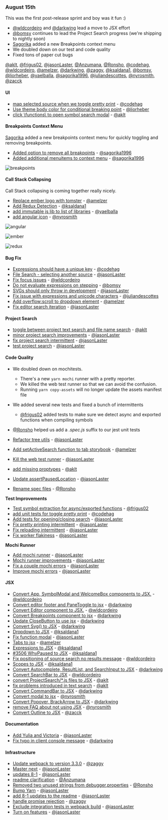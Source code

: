 ### August 15th

This was the first post-release sprint and boy was it fun :)

* [@wldcordeiro] and [@darkwing] lead a move to JSX effort
* [@bomsy] continues to lead the Project Search progress (we're shipping to nightly soon)
* [Sagorika][@sagorika1996] added a new Breakpoints context menu
* We doubled down on our test and code quality
* Fixed tons of paper cut bugs

[@aklt], [@frigus02], [@jasonLaster], [@Anzumana], [@Ronsho], [@codehag], [@wldcordeiro], [@amelzer], [@darkwing], [@zaggy], [@ksaldana1], [@bomsy], [@liorheber], [@yaelballa], [@sagorika1996], [@juliandescottes], [@nyrosmith], [@zacck]


#### UI

* [map selected source when we toggle pretty print][pr-9] - [@codehag]
* [Use theme body color for conditional breaking point][pr-33] - [@liorheber]
* [click \functions\ to open symbol search modal][pr-44] - [@aklt]

#### Breakpoints Context Menu

[Sagorika][@sagorika1996] added a new breakpoints context menu for quickly toggling and removing breakpoints.

* [Added option to remove all breakpoints][pr-47] - [@sagorika1996]
* [Added additional menuitems to context menu][pr-56] - [@sagorika1996]

![breakpoints]

#### Call Stack Collapsing

Call Stack collapsing is coming together really nicely.

* [Replace ember logo with tomster][pr-22] - [@amelzer]
* [Add Redux Detection][pr-27] - [@ksaldana1]
* [add immutable js lib to list of libraries][pr-34] - [@yaelballa]
* [add angular icon][pr-70] - [@nyrosmith]

![angular]

![ember]

![redux]

#### Bug Fix

* [Expressions should have a unique key][pr-10] - [@codehag]
* [File Search - selecting another source][pr-15] - [@jasonLaster]
* [Fix focus issues][pr-30] - [@wldcordeiro]
* [Do not evaluate expressions on stepping][pr-31] - [@bomsy]
* [SVGs should only throw in development][pr-48] - [@jasonLaster]
* [Fix issue with expressions and unicode characters][pr-51] - [@juliandescottes]
* [Add overflow:scroll to dropdown element][pr-52] - [@amelzer]
* [Fix editor search iteration][pr-8] - [@jasonLaster]


#### Project Search

* [toggle between project text search and file name search][pr-0] - [@aklt]
* [minor project search improvements][pr-59] - [@jasonLaster]
* [fix project search intermittent][pr-60] - [@jasonLaster]
* [test project search][pr-62] - [@jasonLaster]


#### Code Quality

* We doubled down on mochitests.
  * There's a new `yarn mochi` runner with a pretty reporter.
  * We killed the web test runner so that we can avoid the confusion.
  * Running `yarn copy-assets` will no longer update the assets manifest file
* We added several new tests and fixed a bunch of intermittents
  * [@frigus02] added tests to make sure we detect async and exported functions when compiling symbols
* [@Ronsho] helped us add a *.spec.js* suffix to our jest unit tests

* [Refactor tree utils][pr-6] - [@jasonLaster]
* [Add setActiveSearch function to tab storybook][pr-12] - [@amelzer]
* [Kill the web test runner][pr-36] - [@jasonLaster]
* [add missing proptypes][pr-54] - [@aklt]
* [Update assertPausedLocation][pr-64] - [@jasonLaster]
* [Rename spec files][pr-66] - [@Ronsho]

**Test Improvements**

* [Test symbol extraction for async/exported functions][pr-1] - [@frigus02]
* [add unit tests for toggle pretty print][pr-7] - [@codehag]
* [Add tests for opening/closing search][pr-35] - [@jasonLaster]
* [Fix pretty printing intermittent][pr-42] - [@jasonLaster]
* [Fix reloading intermittent][pr-50] - [@jasonLaster]
* [Fix worker flakiness][pr-23] - [@jasonLaster]

**Mochi Runner**

* [Add mochi runner][pr-37] - [@jasonLaster]
* [Mochi runner improvements][pr-46] - [@jasonLaster]
* [Fix a couple mochi errors][pr-65] - [@jasonLaster]
* [Improve mochi errors][pr-63] - [@jasonLaster]


#### JSX

* [Convert App, SymbolModal and WelcomeBox components to JSX.][pr-11] - [@wldcordeiro]
* [Convert editor footer and PaneToggle to jsx][pr-13] - [@darkwing]
* [Convert Editor component to JSX.][pr-18] - [@wldcordeiro]
* [Convert Breakpoints component to jsx][pr-19] - [@darkwing]
* [Update CloseButton to use jsx][pr-20] - [@darkwing]
* [Convert Svg() to JSX][pr-24] - [@darkwing]
* [Dropdown to JSX][pr-26] - [@ksaldana1]
* [Fix function modal][pr-28] - [@jasonLaster]
* [Tabs to jsx][pr-29] - [@amelzer]
* [Expressions to JSX][pr-32] - [@ksaldana1]
* [#3506 WhyPaused to JSX][pr-39] - [@ksaldana1]
* [Fix positioning of source search no results message][pr-40] - [@wldcordeiro]
* [Scopes to JSX][pr-41] - [@ksaldana1]
* [Convert Autocomplete, ResultList, and SearchInput to JSX][pr-43] - [@darkwing]
* [Convert SearchBar to JSX][pr-45] - [@wldcordeiro]
* [convert ProjectSearch/*.js files to JSX][pr-53] - [@aklt]
* [fix problems introduced in text search][pr-55] - [@aklt]
* [Convert CommandBar to JSX][pr-57] - [@darkwing]
* [Convert modal to jsx][pr-58] - [@nyrosmith]
* [Convert Popover, BrackArrow to JSX][pr-61] - [@darkwing]
* [remove FAQ about not using JSX][pr-67] - [@nyrosmith]
* [Convert Outline to JSX][pr-68] - [@zacck]

#### Documentation

* [Add Yulia and Victoria][pr-17] - [@jasonLaster]
* [Fix typo in client console message][pr-14] - [@darkwing]


#### Infrastructure

* [Update webpack to version 3.3.0][pr-25] - [@zaggy]
* [Master next][pr-2] - [@jasonLaster]
* [updates 8-1][pr-3] - [@jasonLaster]
* [readme clarification][pr-4] - [@Anzumana]
* [Removed two unused strings from debugger.properties][pr-5] - [@Ronsho]
* [Bump Yarn][pr-16] - [@jasonLaster]
* [add 8-1 updates to the readme][pr-21] - [@jasonLaster]
* [handle promise rejection][pr-38] - [@zaggy]
* [Exclude integration tests in webpack build][pr-49] - [@jasonLaster]
* [Turn on features][pr-69] - [@jasonLaster]



[pr-0]:https://github.com/firefox-devtools/debugger.html/pull/3396
[pr-1]:https://github.com/firefox-devtools/debugger.html/pull/3522
[pr-2]:https://github.com/firefox-devtools/debugger.html/pull/3518
[pr-3]:https://github.com/firefox-devtools/debugger.html/pull/3521
[pr-4]:https://github.com/firefox-devtools/debugger.html/pull/3533
[pr-5]:https://github.com/firefox-devtools/debugger.html/pull/3526
[pr-6]:https://github.com/firefox-devtools/debugger.html/pull/3536
[pr-7]:https://github.com/firefox-devtools/debugger.html/pull/3545
[pr-8]:https://github.com/firefox-devtools/debugger.html/pull/3546
[pr-9]:https://github.com/firefox-devtools/debugger.html/pull/3285
[pr-10]:https://github.com/firefox-devtools/debugger.html/pull/3543
[pr-11]:https://github.com/firefox-devtools/debugger.html/pull/3507
[pr-12]:https://github.com/firefox-devtools/debugger.html/pull/3565
[pr-13]:https://github.com/firefox-devtools/debugger.html/pull/3560
[pr-14]:https://github.com/firefox-devtools/debugger.html/pull/3558
[pr-15]:https://github.com/firefox-devtools/debugger.html/pull/3548
[pr-16]:https://github.com/firefox-devtools/debugger.html/pull/3566
[pr-17]:https://github.com/firefox-devtools/debugger.html/pull/3572
[pr-18]:https://github.com/firefox-devtools/debugger.html/pull/3554
[pr-19]:https://github.com/firefox-devtools/debugger.html/pull/3553
[pr-20]:https://github.com/firefox-devtools/debugger.html/pull/3567
[pr-21]:https://github.com/firefox-devtools/debugger.html/pull/3551
[pr-22]:https://github.com/firefox-devtools/debugger.html/pull/3561
[pr-23]:https://github.com/firefox-devtools/debugger.html/pull/3569
[pr-24]:https://github.com/firefox-devtools/debugger.html/pull/3573
[pr-25]:https://github.com/firefox-devtools/debugger.html/pull/3441
[pr-26]:https://github.com/firefox-devtools/debugger.html/pull/3580
[pr-27]:https://github.com/firefox-devtools/debugger.html/pull/3578
[pr-28]:https://github.com/firefox-devtools/debugger.html/pull/3585
[pr-29]:https://github.com/firefox-devtools/debugger.html/pull/3571
[pr-30]:https://github.com/firefox-devtools/debugger.html/pull/3505
[pr-31]:https://github.com/firefox-devtools/debugger.html/pull/3530
[pr-32]:https://github.com/firefox-devtools/debugger.html/pull/3587
[pr-33]:https://github.com/firefox-devtools/debugger.html/pull/3586
[pr-34]:https://github.com/firefox-devtools/debugger.html/pull/3588
[pr-35]:https://github.com/firefox-devtools/debugger.html/pull/3592
[pr-36]:https://github.com/firefox-devtools/debugger.html/pull/3606
[pr-37]:https://github.com/firefox-devtools/debugger.html/pull/3609
[pr-38]:https://github.com/firefox-devtools/debugger.html/pull/3602
[pr-39]:https://github.com/firefox-devtools/debugger.html/pull/3579
[pr-40]:https://github.com/firefox-devtools/debugger.html/pull/3616
[pr-41]:https://github.com/firefox-devtools/debugger.html/pull/3611
[pr-42]:https://github.com/firefox-devtools/debugger.html/pull/3605
[pr-43]:https://github.com/firefox-devtools/debugger.html/pull/3582
[pr-44]:https://github.com/firefox-devtools/debugger.html/pull/3607
[pr-45]:https://github.com/firefox-devtools/debugger.html/pull/3617
[pr-46]:https://github.com/firefox-devtools/debugger.html/pull/3624
[pr-47]:https://github.com/firefox-devtools/debugger.html/pull/3608
[pr-48]:https://github.com/firefox-devtools/debugger.html/pull/3628
[pr-49]:https://github.com/firefox-devtools/debugger.html/pull/3627
[pr-50]:https://github.com/firefox-devtools/debugger.html/pull/3629
[pr-51]:https://github.com/firefox-devtools/debugger.html/pull/3620
[pr-52]:https://github.com/firefox-devtools/debugger.html/pull/3635
[pr-53]:https://github.com/firefox-devtools/debugger.html/pull/3636
[pr-54]:https://github.com/firefox-devtools/debugger.html/pull/3637
[pr-55]:https://github.com/firefox-devtools/debugger.html/pull/3640
[pr-56]:https://github.com/firefox-devtools/debugger.html/pull/3644
[pr-57]:https://github.com/firefox-devtools/debugger.html/pull/3614
[pr-58]:https://github.com/firefox-devtools/debugger.html/pull/3649
[pr-59]:https://github.com/firefox-devtools/debugger.html/pull/3659
[pr-60]:https://github.com/firefox-devtools/debugger.html/pull/3661
[pr-61]:https://github.com/firefox-devtools/debugger.html/pull/3615
[pr-62]:https://github.com/firefox-devtools/debugger.html/pull/3639
[pr-63]:https://github.com/firefox-devtools/debugger.html/pull/3647
[pr-64]:https://github.com/firefox-devtools/debugger.html/pull/3622
[pr-65]:https://github.com/firefox-devtools/debugger.html/pull/3656
[pr-66]:https://github.com/firefox-devtools/debugger.html/pull/3642
[pr-67]:https://github.com/firefox-devtools/debugger.html/pull/3654
[pr-68]:https://github.com/firefox-devtools/debugger.html/pull/3658
[pr-69]:https://github.com/firefox-devtools/debugger.html/pull/3657
[pr-70]:https://github.com/firefox-devtools/debugger.html/pull/3653


[@aklt]:http://github.com/aklt
[@frigus02]:http://github.com/frigus02
[@jasonLaster]:http://github.com/jasonLaster
[@Anzumana]:http://github.com/Anzumana
[@Ronsho]:http://github.com/Ronsho
[@codehag]:http://github.com/codehag
[@wldcordeiro]:http://github.com/wldcordeiro
[@amelzer]:http://github.com/amelzer
[@darkwing]:http://github.com/darkwing
[@zaggy]:http://github.com/zaggy
[@ksaldana1]:http://github.com/ksaldana1
[@bomsy]:http://github.com/bomsy
[@liorheber]:http://github.com/liorheber
[@yaelballa]:http://github.com/yaelballa
[@sagorika1996]:http://github.com/sagorika1996
[@juliandescottes]:http://github.com/juliandescottes
[@nyrosmith]:http://github.com/nyrosmith
[@zacck]:http://github.com/zacck

[breakpoints]: https://shipusercontent.com/880cfebebc04b2de7bb54e5d4946665a/Screen%20Shot%202017-08-15%20at%2011.39.28%20AM.png
[angular]: http://g.recordit.co/PkqpmCyRON.gif
[ember]: https://user-images.githubusercontent.com/1628866/28976512-6d0ec5a0-793e-11e7-8482-f324caf00f5d.png
[redux]: https://user-images.githubusercontent.com/12038627/28990794-ff018e1c-793d-11e7-9d53-74dd9d876a9d.png
